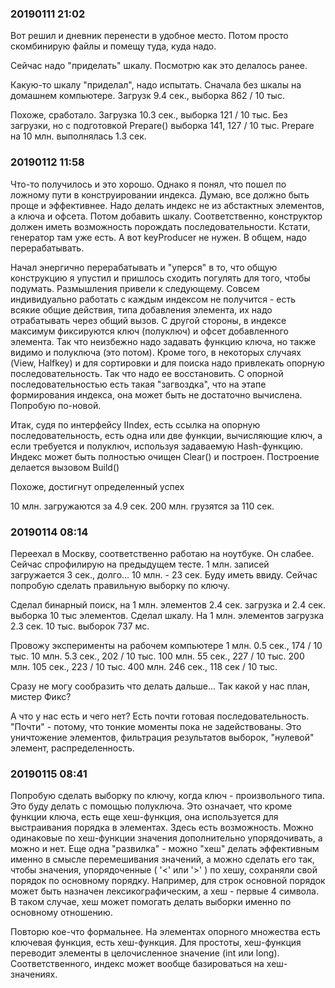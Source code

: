 
### 20190111 21:02
Вот решил и дневник перенести в удобное место. Потом просто скомбинирую файлы и помещу туда, куда надо.

Сейчас надо "приделать" шкалу. Посмотрю как это делалось ранее. 

Какую-то шкалу "приделал", надо испытать. Сначала без шкалы на домашнем компьютере. Загрузк 9.4 сек., выборка 862 / 10 тыс.

Похоже, сработало. Загрузка 10.3 сек., выборка 121 / 10 тыс. Без загрузки, но с подготовкой Prepare() выборка 141, 127 / 10 тыс. Prepare на 10 млн. выполнялась 1.3 сек. 

### 20190112 11:58
Что-то получилось и это хорошо. Однако я понял, что пошел по ложному пути в конструировании индекса. Думаю, все должно быть проще и эффективнее. Надо делать индекс не из абстактных элементов, а ключа и офсета. Потом добавить шкалу. Соответственно, конструктор должен иметь возможность порождать последовательности. Кстати, генератор там уже есть. А вот keyProducer не нужен. В общем, надо перерабатывать.   

Начал энергично перерабатывать и "уперся" в то, что общую конструкцию я упустил и пришлось сходить погулять для того, чтобы подумать. Размышления привели к следующему. Совсем индивидуально работать с каждым индексом не получится - есть всякие общие действия, типа добавления элемента, их надо отрабатывать через общий вызов. С другой стороны, в индексе максимум фиксируются ключ (полуключ) и офсет добавленного элемента. Так что неизбежно надо задавать функцию ключа, но также видимо и полуключа (это потом). Кроме того, в некоторых случаях (View, Halfkey) и для сортировки и для поиска надо привлекать опорную последовательность. Так что надо ее восстановить. С опорной последовательностью есть такая "загвоздка", что на этапе формирования индекса, она может быть не достаточно вычислена. Попробую по-новой.

Итак, судя по интерфейсу IIndex, есть ссылка на опорную последовательность, есть одна или две функции, вычисляющие ключ, а если требуется и полуключ, используя задаваемую Hash-функцию. Индекс может быть полностью очищен Clear() и построен. Построение делается вызовом Build()

Похоже, достигнут определенный успех

10 млн. загружаются за 4.9 сек.
200 млн. грузятся за 110 сек.

### 20190114 08:14
Переехал в Москву, соответственно работаю на ноутбуке. Он слабее. Сейчас спрофилирую на предыдущем тесте. 
1 млн. записей загружается 3 сек., долго... 10 млн. - 23 сек. Буду иметь ввиду. Сейчас попробую сделать правильную выборку по ключу.

Сделал бинарный поиск, на 1 млн. элементов 2.4 сек. загрузка и 2.4 сек. выборка 10 тыс элементов. Сделал шкалу. На 1 млн. элементов загрузка 2.3 сек. 10 тыс. выборок 737 мс.

Провожу эксперименты на рабочем компьютере
1 млн. 0.5 сек., 174 / 10 тыс. 
10 млн. 5.3 сек., 202 / 10 тыс.
100 млн. 55 сек., 227 / 10 тыс.
200 млн. 105 сек., 223 / 10 тыс.
400 млн. 246 сек., 118 сек / 10 тыс.

Сразу не могу сообразить что делать дальше... Так какой у нас план, мистер Фикс?

А что у нас есть и чего нет? Есть почти готовая последовательность. "Почти" - потому, что тонкие моменты пока не задействованы. Это уничтожение элементов, фильтрация результатов выборок, "нулевой" элемент, распределенность. 

### 20190115 08:41
Попробую сделать выборку по ключу, когда ключ - произвольного типа. Это буду делать с помощью полуключа. Это означает, что кроме функции ключа, есть еще хеш-функция, она используется для выстраивания порядка в элементах. Здесь есть возможность. Можно одинаковые по хеш-функции значения дополнительно упорядочивать, а можно и нет. Еще одна "развилка" - можно "хеш" делать эффективным именно в смысле перемешивания значений, а можно сделать его так, чтобы значения, упорядоченные ( '<' или '>' ) по хешу, сохраняли свой порядок по основному порядку. Например, для строк основной порядок может быть назначен лексикографическим, а хеш - первые 4 символа. В таком случае, хеш может помогать делать выборки именно по основному отношению.  

Повторю кое-что формальнее. На элементах опорного множества есть ключевая функция, есть хеш-функция. Для простоты, хеш-функция переводит элементы в целочисленное значение (int или long). Соответственного, индекс может вообще базироваться на хеш-значениях.  